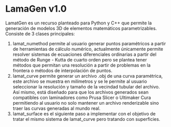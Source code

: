 
# LamaGen v1.0
LamatGen es un recurso planteado para Python y C++ que permite la generación de modelos 3D de elementos matemáticos parametrizables. Consiste de 3 clases principales:
1. lamat_numethod permite al usuario generar puntos paramétricos a partir de herramientas de cálculo numérico, actualmente únicamente permite resolver sistemas de ecuaciones diferenciales ordinarias a partir del método de Runge - Kutta de cuarto orden pero se plantea tener métodos que permitan una resolución a partir de problemas en la frontera o métodos de interpolación de puntos.
2. lamat_curve permite generar un archivo .obj de una curva paramétrica, este archivo se muestra en milímetros y se le permite al usuario seleccionar la resolución y tamaño de la vecindad tubular del archivo. Así mismo, está diseñado para que los archivos generados sean compatibles con laminadores como Prusa Slicer o Ultimaker Cura permitiendo al usuario no solo mantener un archivo renderizable sino traer las curvas generadas al mundo real.
3. lamat_surface es el siguiente paso a implementar con el objetivo de tratar el mismo sistema de lamat_curve pero tratando con superficies.
